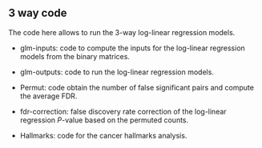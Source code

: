 ## 3 way code

The code here allows to run the 3-way log-linear regression models.

- glm-inputs: code to compute the inputs for the log-linear regression models from the binary matrices.

- glm-outputs: code to run the log-linear regression models.

- Permut: code obtain the number of false significant pairs and compute the average FDR.

- fdr-correction: false discovery rate correction of the log-linear regression *P*-value based on the permuted counts.

- Hallmarks: code for the cancer hallmarks analysis.